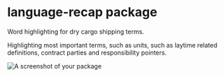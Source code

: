 # language-recap package

Word highlighting for dry cargo shipping terms.

Highlighting most important terms, such as units, such as laytime related definitions, contract parties and responsibility pointers. 

![A screenshot of your package](https://f.cloud.github.com/assets/69169/2290250/c35d867a-a017-11e3-86be-cd7c5bf3ff9b.gif)
